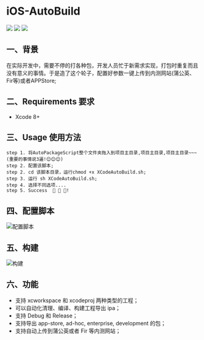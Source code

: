 # iOS-AutoBuild

<p align='left'>
<img src="https://img.shields.io/badge/build-passing-brightgreen.svg">
<img src="https://img.shields.io/badge/language-shell-orange.svg">
<img src="https://img.shields.io/badge/made%20with-%3C3-red.svg">
</p>

## 一、背景

在实际开发中，需要不停的打各种包，开发人员忙于新需求实现，打包时重复而且没有意义的事情。于是造了这个轮子，配置好参数一键上传到内测网站(蒲公英、Fir等)或者APPStore;

## 二、Requirements 要求
* Xcode 8+

## 三、Usage 使用方法
```
step 1. 将AutoPackageScript整个文件夹拖入到项目主目录,项目主目录,项目主目录~~~(重要的事情说3遍!😊😊😊)
step 2. 配置该脚本;
step 2. cd 该脚本目录，运行chmod +x XCodeAutoBuild.sh;
step 3. 运行 sh XCodeAutoBuild.sh;
step 4. 选择不同选项....
step 5. Success  🎉 🎉 🎉!
```

## 四、配置脚本

![配置脚本](https://github.com/iOS-Advanced/iOS-Advanced/blob/master/resource/shell.png)

## 五、构建

![构建](https://github.com/iOS-Advanced/iOS-Advanced/blob/master/resource/%E5%B1%8F%E5%B9%95%E5%BF%AB%E7%85%A7%202018-06-05%20%E4%B8%8A%E5%8D%8810.17.45.png)

## 六、功能

* 支持 xcworkspace 和 xcodeproj 两种类型的工程；
* 可以自动化清理、编译、构建工程导出 ipa；
* 支持 Debug 和 Release；
* 支持导出 app-store, ad-hoc, enterprise, development 的包；
* 支持自动上传到蒲公英或者 Fir 等内测网站；
